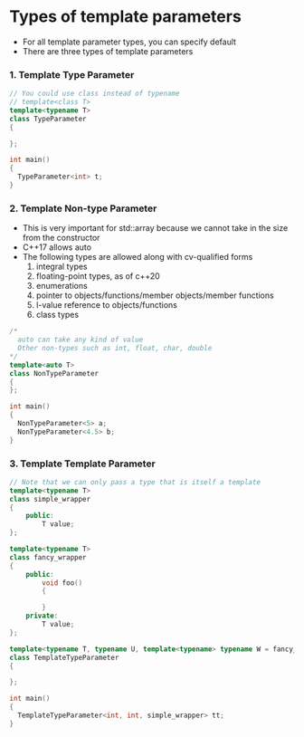 # Types of template parameters
- For all template parameter types, you can specify default
- There are three types of template parameters
### 1. Template Type Parameter
```cpp
// You could use class instead of typename
// template<class T>
template<typename T>
class TypeParameter
{

};

int main()
{
  TypeParameter<int> t;
}
```
### 2. Template Non-type Parameter
- This is very important for std::array because we cannot take in the size from the constructor
- C++17 allows auto
- The following types are allowed along with cv-qualified forms
  1. integral types
  2. floating-point types, as of c++20
  3. enumerations
  4. pointer to objects/functions/member objects/member functions
  5. l-value reference to objects/functions
  6. class types

```cpp
/*
  auto can take any kind of value
  Other non-types such as int, float, char, double
*/
template<auto T>
class NonTypeParameter
{
};

int main()
{
  NonTypeParameter<5> a;
  NonTypeParameter<4.5> b;
}
```
### 3. Template Template Parameter
```cpp
// Note that we can only pass a type that is itself a template
template<typename T>
class simple_wrapper
{
    public:
        T value;
};

template<typename T>
class fancy_wrapper
{
    public:
        void foo()
        {

        }
    private:
        T value;
};

template<typename T, typename U, template<typename> typename W = fancy_wrapper>
class TemplateTypeParameter
{

};

int main()
{
  TemplateTypeParameter<int, int, simple_wrapper> tt;
}
```
